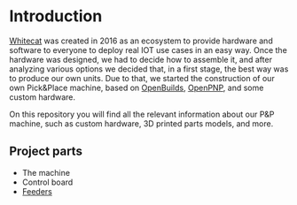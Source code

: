 # Introduction

[Whitecat](https://whitecatboard.org) was created in 2016 as an ecosystem to provide hardware and software to everyone to deploy real IOT use cases in an easy way. Once the hardware was designed, we had to decide how to assemble it, and after analyzing various options we decided that, in a first stage, the best way was to produce our own units. Due to that, we started the construction of our own Pick&Place machine, based on [OpenBuilds](https://openbuilds.com), [OpenPNP](http://openpnp.org), and some custom hardware.

On this repository you will find all the relevant information about our P&P machine, such as custom hardware, 3D printed parts models, and more.

## Project parts

* The machine
* Control board
* [Feeders](https://github.com/whitecatboard/OpenPNPHardware/tree/master/feeder)
